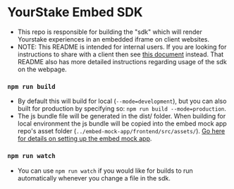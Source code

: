 
# YourStake Embed SDK

- This repo is responsible for building the "sdk" which will render Yourstake experiences in an embedded iframe on client websites.
- NOTE: This README is intended for internal users. If you are looking for instructions to share with a client then see [this document](https://github.com/YourStake/embed-sdk/blob/main/README-external.md) instead. That README also has more detailed instructions regarding usage of the sdk on the webpage.

### `npm run build`
* By default this will build for local (`--mode=development`), but you can also built for production by specifying so: `npm run build --mode=production`.
* The js bundle file will be generated in the dist/ folder. When building for local environment the js bundle will be copied into the embed mock app repo's asset folder (`../embed-mock-app/frontend/src/assets/`). [Go here for details on setting up the embed mock app](https://github.com/YourStake/embed-mock-app).

### `npm run watch`
* You can use `npm run watch` if you would like for builds to run automatically whenever you change a file in the sdk.
